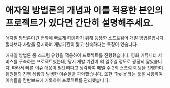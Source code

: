 # 애자일 방법론의 개념과 이를 적용한 본인의 프로젝트가 있다면 간단히 설명해주세요.

애자일 방법론이란 변화에 빠르게 대응하기 위해 등장한 소프트웨어 개발 방법론입니다. 절차보다 사람을 중시하며 개발기간이 짧고 신속하다는 특징이 있습니다.

애자일 방법론 중 스크럼 유형을 적용하여 프로젝트를 진행했습니다. 영화 커뮤니티 서비스를 구축하는 프로젝트였는데, 당시 개발 기간이 약 일주일 정도로 굉장히 짧았습니다. 따라서 빠른 이슈 대응이 필요하다고 생각하여 매일 주 2회 스크럼 미팅을 진행하며 팀원들의 진행 상황과 발생한 이슈들을 파악했습니다. 또한 'Trello'라는 툴을 사용하여 이슈들을 칸반보드에 기록하여 프로젝트를 관리했습니다.